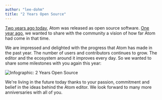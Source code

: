 ```yaml
---
author: "lee-dohm"
title: "2 Years Open Source"
---
```


[Two years ago today](/blog/2014/05/06/atom-is-now-open-source), Atom was released as open source software. [One year ago](/blog/2015/05/06/one-year-open-source), we wanted to share with the community a vision of how far Atom had come in that time.

<!--more-->

We are impressed and delighted with the progress that Atom has made in the past year. The number of users and contributors continues to grow. The editor and the ecosystem around it improves every day. So we wanted to share some milestones with you again this year:

![Infographic: 2 Years Open Source](/assets/images/blog.atom.io/img/posts/2-years-open-source.png)

We're living in the future today thanks to your passion, commitment and belief in the ideas behind the Atom editor. We look forward to many more anniversaries with all of you.
